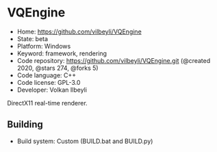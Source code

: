 # VQEngine

- Home: https://github.com/vilbeyli/VQEngine
- State: beta
- Platform: Windows
- Keyword: framework, rendering
- Code repository: https://github.com/vilbeyli/VQEngine.git (@created 2020, @stars 274, @forks 5)
- Code language: C++
- Code license: GPL-3.0
- Developer: Volkan Ilbeyli

DirectX11 real-time renderer.

## Building

- Build system: Custom (BUILD.bat and BUILD.py)
